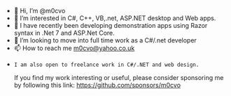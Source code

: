 - 👋 Hi, I’m @m0cvo
- 👀 I’m interested in C#, C++, VB,.net, ASP.NET desktop and Web apps.
- 🌱 I have recently been developing demonstration apps using Razor syntax in .Net 7 and ASP.Net Core.
- 💞️ I’m looking to move into full time work as a C#/.net developer
- 📫 How to reach me m0cvo@yahoo.co.uk
-     I am also open to freelance work in C#/.NET and web design.

     If you find my work interesting or useful, please consider sponsoring me by following this link: https://github.com/sponsors/m0cvo 

<!---
m0cvo/m0cvo is a ✨ special ✨ repository because its `README.md` (this file) appears on your GitHub profile.
You can click the Preview link to take a look at your changes.
--->

